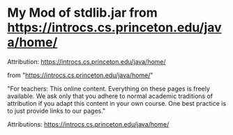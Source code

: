 # My Mod of stdlib.jar from https://introcs.cs.princeton.edu/java/home/

Attribution: https://introcs.cs.princeton.edu/java/home/




from  "https://introcs.cs.princeton.edu/java/home/"

"For teachers:
This online content. Everything on these pages is freely available. We ask only that you adhere to normal academic traditions
of attribution if you adapt this content in your own course. One best practice is to just provide links to our pages."



Attributions: https://introcs.cs.princeton.edu/java/home/
